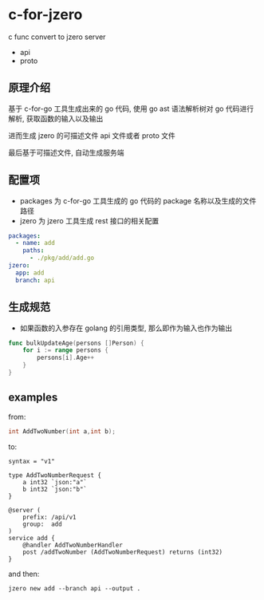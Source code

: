 # c-for-jzero

c func convert to jzero server
* api
* proto

## 原理介绍

基于 c-for-go 工具生成出来的 go 代码, 使用 go ast 语法解析树对 go 代码进行解析, 获取函数的输入以及输出

进而生成 jzero 的可描述文件 api 文件或者 proto 文件

最后基于可描述文件, 自动生成服务端

## 配置项

* packages 为 c-for-go 工具生成的 go 代码的 package 名称以及生成的文件路径
* jzero 为 jzero 工具生成 rest 接口的相关配置

```yaml
packages:
  - name: add
    paths:
      - ./pkg/add/add.go
jzero:
  app: add
  branch: api
```

## 生成规范

* 如果函数的入参存在 golang 的引用类型, 那么即作为输入也作为输出

```go
func bulkUpdateAge(persons []Person) {
	for i := range persons {
		persons[i].Age++
	}
}
```

## examples

from:

```c
int AddTwoNumber(int a,int b);
```

to:

```api
syntax = "v1"

type AddTwoNumberRequest {
    a int32 `json:"a"`
    b int32 `json:"b"`
}

@server (
    prefix: /api/v1
    group:  add
)
service add {
    @handler AddTwoNumberHandler
    post /addTwoNumber (AddTwoNumberRequest) returns (int32)
}
```

and then:

```shell
jzero new add --branch api --output .
```
